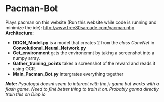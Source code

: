 # Pacman-Bot
Plays pacman on this website (Run this website while code is running and minimize the ide): http://www.free80sarcade.com/pacman.php  
**Architecture:**  
* **DDQN_Model.py** is a model that creates 2 from the *class ConvNet* in **Convolutional_Neural_Network.py**  
* **Get_environment** gets the environemnt by taking a screenshot into a numpy array.  
* **Gather_training_points** takes a screenshot of the reward and reads it using OCR.  
* **Main_Pacman_Bot.py** intergrates everything together  

***Note:*** *Pyautogui doesnt seem to interact with the js game but works with a flash game. Need to find better thing to train it on. Probably gonna directly train this on Diep.io* 
